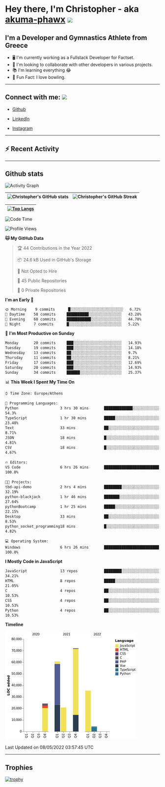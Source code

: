 # Hey there, I'm Christopher - aka [akuma-phawx](https://github.com/akuma-phawx) <img src = "https://raw.githubusercontent.com/MartinHeinz/MartinHeinz/master/wave.gif" width = 50px>

## I'm a Developer and Gymnastics Athlete from Greece

- 🖥️ I'm currently working as a Fullstack Developer for Factset.
- 🤲 I'm looking to collaborate with other developers in various projects.
- 📚 I'm learning everything 😂
- 🎳 Fun Fact: I love bowling.

---

## Connect with me: <img src='https://raw.githubusercontent.com/ShahriarShafin/ShahriarShafin/main/Assets/handshake.gif' width="100px">

- [Github](https://github.com/akuma-phawx)

- [LinkedIn](https://www.linkedin.com/in/christopher-vradis-3b9a68151/)

- [Instagram](https://www.instagram.com/chris.vrd_sw/)

---

## ⚡ Recent Activity

<!--START_SECTION:activity-->
<!--END_SECTION:activity-->

---

## Github stats

![Activity Graph](https://activity-graph.herokuapp.com/graph?username=akuma-phawx&theme=dracula)

| ![Christopher's GitHub stats](https://github-readme-stats.vercel.app/api?username=akuma-phawx&show_icons=true&theme=dracula) | ![Christopher's GitHub Streak](https://github-readme-streak-stats.herokuapp.com/?user=akuma-phawx&theme=dracula) |
| ---------------------------------------------------------------------------------------------------------------------------- | ---------------------------------------------------------------------------------------------------------------- |

| [![Top Langs](https://github-readme-stats.vercel.app/api/top-langs/?username=akuma-phawx&show_icons=true&theme=radical)](https://github.com/akuma-phawx/github-readme-stats) |
| ---------------------------------------------------------------------------------------------------------------------------------------------------------------------------- |

<!--START_SECTION:waka-->
![Code Time](http://img.shields.io/badge/Code%20Time-58%20hrs%202%20mins-blue)

![Profile Views](http://img.shields.io/badge/Profile%20Views-2-blue)

**🐱 My GitHub Data** 

> 🏆 44 Contributions in the Year 2022
 > 
> 📦 24.6 kB Used in GitHub's Storage 
 > 
> 🚫 Not Opted to Hire
 > 
> 📜 45 Public Repositories 
 > 
> 🔑 0 Private Repositories  
 > 
**I'm an Early 🐤** 

```text
🌞 Morning    9 commits      █░░░░░░░░░░░░░░░░░░░░░░░░   6.72% 
🌆 Daytime    58 commits     ██████████░░░░░░░░░░░░░░░   43.28% 
🌃 Evening    60 commits     ███████████░░░░░░░░░░░░░░   44.78% 
🌙 Night      7 commits      █░░░░░░░░░░░░░░░░░░░░░░░░   5.22%

```
📅 **I'm Most Productive on Sunday** 

```text
Monday       20 commits     ███░░░░░░░░░░░░░░░░░░░░░░   14.93% 
Tuesday      19 commits     ███░░░░░░░░░░░░░░░░░░░░░░   14.18% 
Wednesday    13 commits     ██░░░░░░░░░░░░░░░░░░░░░░░   9.7% 
Thursday     11 commits     ██░░░░░░░░░░░░░░░░░░░░░░░   8.21% 
Friday       17 commits     ███░░░░░░░░░░░░░░░░░░░░░░   12.69% 
Saturday     20 commits     ███░░░░░░░░░░░░░░░░░░░░░░   14.93% 
Sunday       34 commits     ██████░░░░░░░░░░░░░░░░░░░   25.37%

```


📊 **This Week I Spent My Time On** 

```text
⌚︎ Time Zone: Europe/Athens

💬 Programming Languages: 
Python                   3 hrs 30 mins       █████████████░░░░░░░░░░░░   54.3% 
TypeScript               1 hr 30 mins        █████░░░░░░░░░░░░░░░░░░░░   23.48% 
Text                     33 mins             ██░░░░░░░░░░░░░░░░░░░░░░░   8.71% 
JSON                     18 mins             █░░░░░░░░░░░░░░░░░░░░░░░░   4.81% 
CSV                      18 mins             █░░░░░░░░░░░░░░░░░░░░░░░░   4.67%

🔥 Editors: 
VS Code                  6 hrs 26 mins       █████████████████████████   100.0%

🐱‍💻 Projects: 
tbd-api-demo             2 hrs 4 mins        ████████░░░░░░░░░░░░░░░░░   32.19% 
python-blackjack         1 hr 46 mins        ███████░░░░░░░░░░░░░░░░░░   27.64% 
pythonBootcamp           1 hr 25 mins        █████░░░░░░░░░░░░░░░░░░░░   22.15% 
Desktop                  33 mins             ██░░░░░░░░░░░░░░░░░░░░░░░   8.53% 
python_socket_programming18 mins             █░░░░░░░░░░░░░░░░░░░░░░░░   4.82%

💻 Operating System: 
Windows                  6 hrs 26 mins       █████████████████████████   100.0%

```

**I Mostly Code in JavaScript** 

```text
JavaScript               13 repos            ████████░░░░░░░░░░░░░░░░░   34.21% 
HTML                     8 repos             █████░░░░░░░░░░░░░░░░░░░░   21.05% 
C                        4 repos             ██░░░░░░░░░░░░░░░░░░░░░░░   10.53% 
CSS                      4 repos             ██░░░░░░░░░░░░░░░░░░░░░░░   10.53% 
Python                   4 repos             ██░░░░░░░░░░░░░░░░░░░░░░░   10.53%

```


**Timeline**

![Chart not found](https://raw.githubusercontent.com/akuma-phawx/akuma-phawx/main/charts/bar_graph.png) 


 Last Updated on 08/05/2022 03:57:45 UTC
<!--END_SECTION:waka-->

---

## Trophies

[![trophy](https://github-profile-trophy.vercel.app/?username=akuma-phawx&theme=onedark)](https://github.com/ryo-ma/github-profile-trophy)
